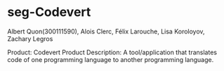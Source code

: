 # seg-Codevert

Albert Quon(300111590), Alois Clerc, Félix Larouche, Lisa Koroloyov, Zachary Legros

Product: Codevert
Product Description: A tool/application that translates code of one programming language to another programming language. 
